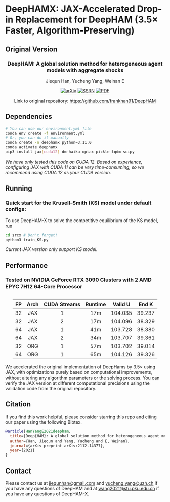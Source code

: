 # DeepHAMX: JAX-Accelerated Drop-in Replacement for DeepHAM (3.5× Faster, Algorithm-Preserving)
## Original Version
<div align="center">

### DeepHAM: A global solution method for heterogeneous agent models with aggregate shocks

Jiequn Han, Yucheng Yang, Weinan E

[![arXiv](https://img.shields.io/badge/arXiv-2112.14377-b31b1b.svg)](https://arxiv.org/abs/2112.14377)
[![SSRN](https://img.shields.io/badge/SSRN-3990409-133a6f.svg)](https://papers.ssrn.com/sol3/papers.cfm?abstract_id=3990409)
[![PDF](https://img.shields.io/badge/PDF-8A2BE2)](https://yangycpku.github.io/files/DeepHAM_paper.pdf)

Link to original repository: https://github.com/frankhan91/DeepHAM

</div>

## Dependencies
```bash
# You can use our environment.yml file
conda env create -f environment.yml
# Or, you can do it manually
conda create -n deephamx python=3.11.0
conda activate deephamx
pip3 install jax[cuda12] dm-haiku optax pickle tqdm scipy
```

*We have only tested this code on CUDA 12. Based on experience, configuring JAX with CUDA 11 can be very time-consuming, so we recommend using CUDA 12 as your CUDA version.*
## Running
### Quick start for the Krusell-Smith (KS) model under default configs:
To use DeepHAM-X to solve the competitive equilibrium of the KS model, run
```bash
cd srcx # Don't forget!
python3 train_KS.py
```
*Current JAX version only support KS model.*
## Performance
### Tested on NVIDIA GeForce RTX 3090 Clusters with 2 AMD EPYC 7H12 64-Core Processor

<div style="text-align:center; margin: 0 auto; display: table">

| FP  | Arch  | CUDA Streams | Runtime | Valid U   | End K   |
|:---:|:-----:|:------------:|:-------:|:---------:|:-------:|
| 32  | JAX   | 1            | 17m     | 104.035   | 39.237  |
| 32  | JAX   | 2            | 17m     | 104.096   | 38.329  |
| 64  | JAX   | 1            | 41m     | 103.728   | 38.380  |
| 64  | JAX   | 2            | 34m     | 103.707   | 39.361  |
| 32  | ORG | 1            | 57m     | 103.702   | 39.014  |
| 64  | ORG | 1            | 65m     | 104.126   | 39.326  |

</div>
We accelerated the original implementation of DeepHams by 3.5× using JAX, with optimizations purely based on computational improvements, without altering any algorithm parameters or the solving process. You can verify the JAX version at different computational precisions using the validation code from the original repository.

## Citation
If you find this work helpful, please consider starring this repo and citing our paper using the following Bibtex.
```bibtex
@article{HanYangE2021deepham,
  title={Deep{HAM}: A global solution method for heterogeneous agent models with aggregate shocks},
  author={Han, Jiequn and Yang, Yucheng and E, Weinan},
  journal={arXiv preprint arXiv:2112.14377},
  year={2021}
}
```

## Contact
Please contact us at jiequnhan@gmail.com and yucheng.yang@uzh.ch if you have any questions of DeepHAM and at wang2021@stu.pku.edu.cn if you have any questions of DeepHAM-X.
